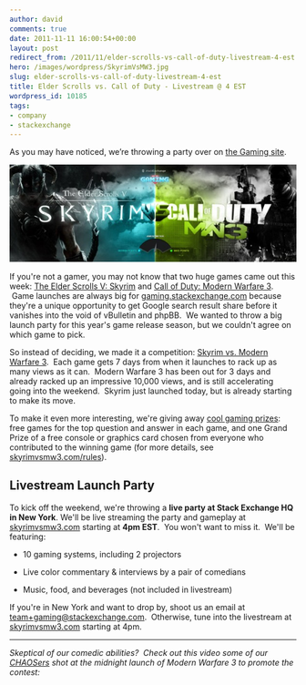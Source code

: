 ```yaml
---
author: david
comments: true
date: 2011-11-11 16:00:54+00:00
layout: post
redirect_from: /2011/11/elder-scrolls-vs-call-of-duty-livestream-4-est
hero: /images/wordpress/SkyrimVsMW3.jpg
slug: elder-scrolls-vs-call-of-duty-livestream-4-est
title: Elder Scrolls vs. Call of Duty - Livestream @ 4 EST
wordpress_id: 10185
tags:
- company
- stackexchange
---
```


As you may have noticed, we’re throwing a party over on [the Gaming site](http://gaming.stackexchange.com).





![](/images/wordpress/SkyrimVsMW3.jpg)





If you're not a gamer, you may not know that two huge games came out this week: [The Elder Scrolls V: Skyrim](http://www.elderscrolls.com/skyrim) and [Call of Duty: Modern Warfare 3](http://www.callofduty.com/mw3).  Game launches are always big for [gaming.stackexchange.com](http://gaming.stackexchange.com) because they're a unique opportunity to get Google search result share before it vanishes into the void of vBulletin and phpBB.  We wanted to throw a big launch party for this year's game release season, but we couldn't agree on which game to pick.





So instead of deciding, we made it a competition: [Skyrim vs. Modern Warfare 3](http://skyrimvsmw3.com).  Each game gets 7 days from when it launches to rack up as many views as it can.  Modern Warfare 3 has been out for 3 days and already racked up an impressive 10,000 views, and is still accelerating going into the weekend.  Skyrim just launched today, but is already starting to make its move.





To make it even more interesting, we're giving away [cool gaming prizes](http://skyrimvsmw3.com/prizes): free games for the top question and answer in each game, and one Grand Prize of a free console or graphics card chosen from everyone who contributed to the winning game (for more details, see [skyrimvsmw3.com/rules](http://skyrimvsmw3.com/rules)).





## Livestream Launch Party





To kick off the weekend, we're throwing a **live party at Stack Exchange HQ in New York**. We'll be live streaming the party and gameplay at [skyrimvsmw3.com](http://skyrimvsmw3.com) starting at **4pm EST**.  You won't want to miss it.  We'll be featuring:






	
  * 10 gaming systems, including 2 projectors

	
  * Live color commentary & interviews by a pair of comedians

	
  * Music, food, and beverages (not included in livestream)




If you're in New York and want to drop by, shoot us an email at [team+gaming@stackexchange.com](mailto:team+gaming@stackexchange.com).  Otherwise, tune into the livestream at [skyrimvsmw3.com](http://skyrimvsmw3.com) starting at 4pm.





* * *





_Skeptical of our comedic abilities?  Check out this video some of our [CHAOSers](http://blog.stackoverflow.com/2011/11/the-art-of-organizing-chaos/) shot at the midnight launch of Modern Warfare 3 to promote the contest:_




